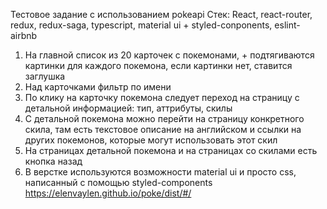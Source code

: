 Тестовое задание с использованием pokeapi
Стек: React, react-router, redux, redux-saga, typescript, material ui + styled-conponents, eslint-airbnb
1) На главной список из 20 карточек с покемонами, + подтягиваются картинки для каждого покемона, если картинки нет, ставится заглушка
2) Над карточками фильтр по имени
3) По клику на карточку покемона следует переход на страницу с детальной информацией: тип, аттрибуты, скилы
4) С детальной покемона можно перейти на страницу конкретного скила, там есть текстовое описание на английском и ссылки на других покемонов, которые могут использовать этот скил
5) На страницах детальной покемона и на страницах со скилами есть кнопка назад
6) В верстке используются возможности material ui и просто сss, написанный с помощью styled-components
https://elenvaylen.github.io/poke/dist/#/

